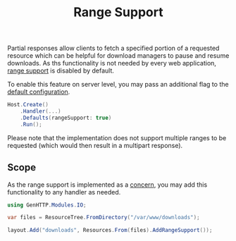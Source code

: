 ﻿---
title: Range Support
description: Enables partial responses if requested by the client, e.g. to resume downloads.
cascade:
  type: docs
---

Partial responses allow clients to fetch a specified portion of 
a requested resource which can be helpful for download managers
to pause and resume downloads. As ths functionality is not 
needed by every web application, [range support](https://developer.mozilla.org/en-US/docs/Web/HTTP/Range_requests) is
disabled by default.

To enable this feature on server level, you may pass an
additional flag to the [default configuration](./defaults).

```csharp
Host.Create()
    .Handler(...)
    .Defaults(rangeSupport: true)
    .Run();
```

Please note that the implementation does not support multiple ranges 
to be requested (which would then result in a multipart response).

## Scope

As the range support is implemented as a [concern](../concepts/concerns.md), you
may add this functionality to any handler as needed.

```csharp
using GenHTTP.Modules.IO;

var files = ResourceTree.FromDirectory("/var/www/downloads");

layout.Add("downloads", Resources.From(files).AddRangeSupport());
```
